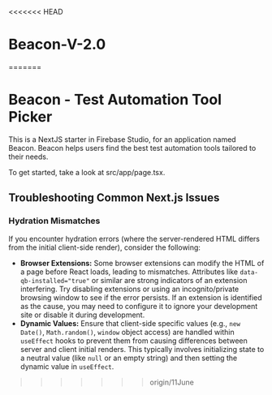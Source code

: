 <<<<<<< HEAD
# Beacon-V-2.0
=======
# Beacon - Test Automation Tool Picker

This is a NextJS starter in Firebase Studio, for an application named Beacon. Beacon helps users find the best test automation tools tailored to their needs.

To get started, take a look at src/app/page.tsx.

## Troubleshooting Common Next.js Issues

### Hydration Mismatches

If you encounter hydration errors (where the server-rendered HTML differs from the initial client-side render), consider the following:

*   **Browser Extensions:** Some browser extensions can modify the HTML of a page before React loads, leading to mismatches. Attributes like `data-qb-installed="true"` or similar are strong indicators of an extension interfering. Try disabling extensions or using an incognito/private browsing window to see if the error persists. If an extension is identified as the cause, you may need to configure it to ignore your development site or disable it during development.
*   **Dynamic Values:** Ensure that client-side specific values (e.g., `new Date()`, `Math.random()`, `window` object access) are handled within `useEffect` hooks to prevent them from causing differences between server and client initial renders. This typically involves initializing state to a neutral value (like `null` or an empty string) and then setting the dynamic value in `useEffect`.

>>>>>>> origin/11June
